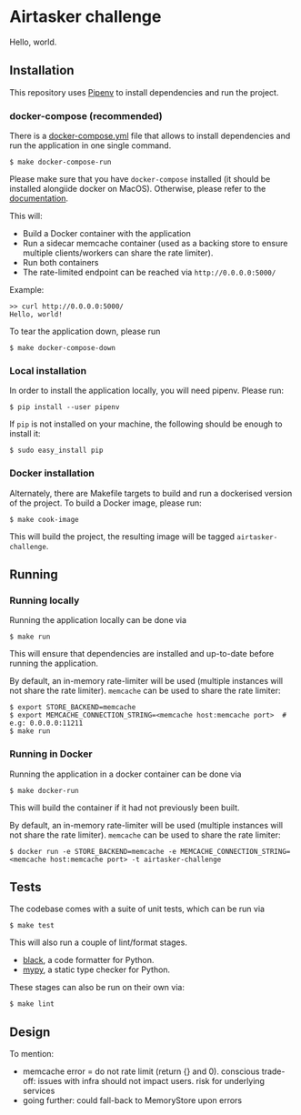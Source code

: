 # Airtasker challenge

Hello, world.

## Installation

This repository uses [Pipenv](https://pipenv.pypa.io/en/latest/) to install
dependencies and run the project.

### docker-compose (recommended)

There is a [docker-compose.yml](docker-compose.yml) file that allows to install dependencies and run the application in one single command.

    $ make docker-compose-run

Please make sure that you have `docker-compose` installed (it should be
installed alongiide docker on MacOS). Otherwise, please refer to the
[documentation](https://docs.docker.com/compose/install/).

This will:

- Build a Docker container with the application
- Run a sidecar memcache container (used as a backing store to ensure multiple
  clients/workers can share the rate limiter).
- Run both containers
- The rate-limited endpoint can be reached via `http://0.0.0.0:5000/`

Example:

```
>> curl http://0.0.0.0:5000/
Hello, world!
```

To tear the application down, please run

    $ make docker-compose-down

### Local installation

In order to install the application locally, you will need pipenv. Please run:

    $ pip install --user pipenv

If `pip` is not installed on your machine, the following should be enough to
install it:

    $ sudo easy_install pip

### Docker installation

Alternately, there are Makefile targets to build and run a dockerised version
of the project. To build a Docker image, please run:

    $ make cook-image

This will build the project, the resulting image will be tagged
`airtasker-challenge`.

## Running

### Running locally

Running the application locally can be done via

    $ make run

This will ensure that dependencies are installed and up-to-date before running
the application.

By default, an in-memory rate-limiter will be used (multiple instances will not
share the rate limiter). `memcache` can be used to share the rate limiter:

    $ export STORE_BACKEND=memcache
    $ export MEMCACHE_CONNECTION_STRING=<memcache host:memcache port>  # e.g: 0.0.0.0:11211
    $ make run

### Running in Docker

Running the application in a docker container can be done via

    $ make docker-run

This will build the container if it had not previously been built.

By default, an in-memory rate-limiter will be used (multiple instances will not
share the rate limiter). `memcache` can be used to share the rate limiter:

    $ docker run -e STORE_BACKEND=memcache -e MEMCACHE_CONNECTION_STRING=<memcache host:memcache port> -t airtasker-challenge

## Tests

The codebase comes with a suite of unit tests, which can be run via

    $ make test


This will also run a couple of lint/format stages.

* [black](https://github.com/psf/black), a code formatter for Python.
* [mypy](https://github.com/python/mypy), a static type checker for Python.

These stages can also be run on their own via:

    $ make lint

## Design

To mention:
* memcache error = do not rate limit (return {} and 0). conscious trade-off:
  issues with infra should not impact users. risk for underlying services
* going further: could fall-back to MemoryStore upon errors
